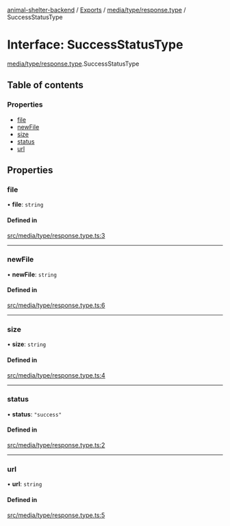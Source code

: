 [animal-shelter-backend](../README.md) / [Exports](../modules.md) / [media/type/response.type](../modules/media_type_response_type.md) / SuccessStatusType

# Interface: SuccessStatusType

[media/type/response.type](../modules/media_type_response_type.md).SuccessStatusType

## Table of contents

### Properties

- [file](media_type_response_type.SuccessStatusType.md#file)
- [newFile](media_type_response_type.SuccessStatusType.md#newfile)
- [size](media_type_response_type.SuccessStatusType.md#size)
- [status](media_type_response_type.SuccessStatusType.md#status)
- [url](media_type_response_type.SuccessStatusType.md#url)

## Properties

### file

• **file**: `string`

#### Defined in

[src/media/type/response.type.ts:3](https://github.com/B4LiN7/animal-shelter-backend/blob/1dff22f62fa53a2f3b721b18c90a57a5c18f4cde/src/media/type/response.type.ts#L3)

___

### newFile

• **newFile**: `string`

#### Defined in

[src/media/type/response.type.ts:6](https://github.com/B4LiN7/animal-shelter-backend/blob/1dff22f62fa53a2f3b721b18c90a57a5c18f4cde/src/media/type/response.type.ts#L6)

___

### size

• **size**: `string`

#### Defined in

[src/media/type/response.type.ts:4](https://github.com/B4LiN7/animal-shelter-backend/blob/1dff22f62fa53a2f3b721b18c90a57a5c18f4cde/src/media/type/response.type.ts#L4)

___

### status

• **status**: ``"success"``

#### Defined in

[src/media/type/response.type.ts:2](https://github.com/B4LiN7/animal-shelter-backend/blob/1dff22f62fa53a2f3b721b18c90a57a5c18f4cde/src/media/type/response.type.ts#L2)

___

### url

• **url**: `string`

#### Defined in

[src/media/type/response.type.ts:5](https://github.com/B4LiN7/animal-shelter-backend/blob/1dff22f62fa53a2f3b721b18c90a57a5c18f4cde/src/media/type/response.type.ts#L5)
